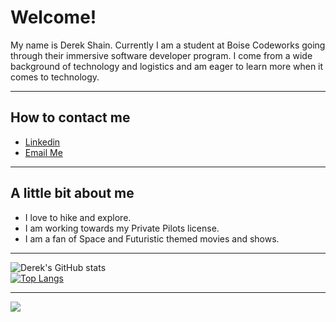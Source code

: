 # Welcome! #

My name is Derek Shain. Currently I am a student at Boise Codeworks going through their immersive software developer program. I come from a wide background of technology and logistics and am eager to learn more when it comes to technology. 

---

## How to contact me

* [Linkedin](https://www.linkedin.com/in/derekshain)
* [Email Me](mailto:derek0anthony@gmail.com)
---

## A little bit about me

 * I love to hike and explore.
 * I am working towards my Private Pilots license.
 * I am a fan of Space and Futuristic themed movies and shows. 

---

![Derek's GitHub stats](https://github-readme-stats.vercel.app/api?username=DerekShain&theme=tokyonight&show_icons=true) <br>
[![Top Langs](https://github-readme-stats.vercel.app/api/top-langs/?username=DerekShain&layout=compact&theme=tokyonight&show_icons=true)](https://github.com/anuraghazra/github-readme-stats)

---

![](https://komarev.com/ghpvc/?username=DerekShain)
